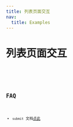 ```yaml
---
title: 列表页面交互
nav:
  title: Examples
---
```


# 列表页面交互

<code src="./demo/list.tsx" />

<code src="./demo/edit.tsx" />

## FAQ

- `submit` 文档<a href="/types/submit">点此</a>

